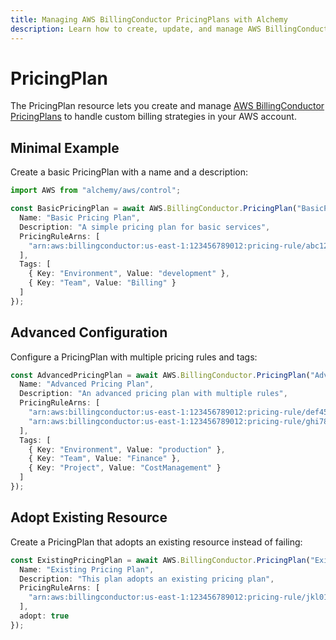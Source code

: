 ```yaml
---
title: Managing AWS BillingConductor PricingPlans with Alchemy
description: Learn how to create, update, and manage AWS BillingConductor PricingPlans using Alchemy Cloud Control.
---
```


# PricingPlan

The PricingPlan resource lets you create and manage [AWS BillingConductor PricingPlans](https://docs.aws.amazon.com/billingconductor/latest/userguide/) to handle custom billing strategies in your AWS account.

## Minimal Example

Create a basic PricingPlan with a name and a description:

```ts
import AWS from "alchemy/aws/control";

const BasicPricingPlan = await AWS.BillingConductor.PricingPlan("BasicPricingPlan", {
  Name: "Basic Pricing Plan",
  Description: "A simple pricing plan for basic services",
  PricingRuleArns: [
    "arn:aws:billingconductor:us-east-1:123456789012:pricing-rule/abc123"
  ],
  Tags: [
    { Key: "Environment", Value: "development" },
    { Key: "Team", Value: "Billing" }
  ]
});
```

## Advanced Configuration

Configure a PricingPlan with multiple pricing rules and tags:

```ts
const AdvancedPricingPlan = await AWS.BillingConductor.PricingPlan("AdvancedPricingPlan", {
  Name: "Advanced Pricing Plan",
  Description: "An advanced pricing plan with multiple rules",
  PricingRuleArns: [
    "arn:aws:billingconductor:us-east-1:123456789012:pricing-rule/def456",
    "arn:aws:billingconductor:us-east-1:123456789012:pricing-rule/ghi789"
  ],
  Tags: [
    { Key: "Environment", Value: "production" },
    { Key: "Team", Value: "Finance" },
    { Key: "Project", Value: "CostManagement" }
  ]
});
```

## Adopt Existing Resource

Create a PricingPlan that adopts an existing resource instead of failing:

```ts
const ExistingPricingPlan = await AWS.BillingConductor.PricingPlan("ExistingPricingPlan", {
  Name: "Existing Pricing Plan",
  Description: "This plan adopts an existing pricing plan",
  PricingRuleArns: [
    "arn:aws:billingconductor:us-east-1:123456789012:pricing-rule/jkl012"
  ],
  adopt: true
});
```